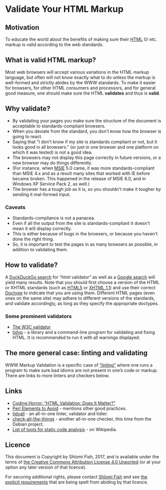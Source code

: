 # Validate Your HTML Markup

## Motivation

To educate the world about the benefits of making sure their
[HTML](http://en.wikipedia.org/wiki/HTML) 0/ etc. markup
is valid according to the web standards.

## What is valid HTML markup?

Most web browsers will accept various variations in the HTML markup language,
but often will not know exactly what to do unless the markup is well-formed
and strictly abides by the WWW standards. To make it easier for browsers,
for other HTML consumers and processors, and for general good measure, one
should make sure the HTML **validates** and thus is **valid**.

## Why validate?

* By validating your pages you make sure the structure of the document is
acceptable to standards-compliant browsers.
* When you deviate from the
standard, you don't know how the browser is going to react.
* Saying that "I don't know if my site is standards compliant or not, but
it looks good in all browsers." (or just in one browser and one platform
on which it was tested) is not a good idea.
* The browsers may not display
this page correctly in future versions, or a new browser may do
things differently.
* (For instance, when [MSIE](https://en.wikipedia.org/wiki/Internet_Explorer) 5.0 came, it was more standards-compliant than MSIE 4.x and as a result many sites that worked with IE before became broken. This happened in the release of MSIE 6.0, and in Windows XP Service Pack 2, as well.)
* The browser has a tough job as it is, so you shouldn't make it tougher by sending it mal-formed input.

### Caveats

* Standards-compliance is not a panacea.
* Even if all the output from the site is standards-compliant it doesn't mean it will display correctly.
* This is either because of bugs in the browsers, or because you haven't done the right thing.
* So, it is important to test the pages in as many browsers as possible, in
addition to validating them.

## How to validate?

A [DuckDuckGo search](https://duckduckgo.com/?q=html+validator&ia=web) for
“html validator” as well as a
[Google search](https://encrypted.google.com/search?hl=en&q=html%20validator)
will yield many results. Note that you should first choose a version of the
HTML or XHTML standards (such as [HTML5](https://en.wikipedia.org/wiki/HTML5)
or [XHTML 1.1](https://www.w3.org/TR/xhtml11/)) and use their correct
[Doctype](https://en.wikipedia.org/wiki/Document_type_declaration) to indicate
that you are using them. Different HTML pages (even ones on the same site)
may adhere to different versions of the standards, and validate accordingly,
as long as they specify the appropriate doctypes.

### Some prominent validators

* [The W3C validator](https://validator.w3.org/)
* [tidyp](http://tidyp.com/) - a library and a command-line program for validating and fixing HTML. It is recommended to run it with all warnings displayed.

## The more general case: linting and validating

WWW Markup Validation is a specific case of
[“linting”](http://stackoverflow.com/questions/8503559/what-is-linting) where
one runs a program to make sure bad idioms are not present in one’s code or
markup. There are links to more linters and checkers below.

## Links

* [Coding Horror: “HTML Validation: Does It Matter?”](https://blog.codinghorror.com/html-validation-does-it-matter/)
* [Perl Elements to Avoid](http://perl-begin.org/tutorials/bad-elements/) - mentions other good practices.
* [tidyall](https://metacpan.org/pod/distribution/Code-TidyAll/bin/tidyall) - an all-in-one linter, validator and tidier.
* [check-all-the-things](http://bonedaddy.net/pabs3/log/2016/07/04/check-all-the-things/) - another all-in-one checker, this time from the Debian project.
* [List of tools for static code analysis](http://en.wikipedia.org/wiki/List_of_tools_for_static_code_analysis) - on Wikipedia.

## Licence

This document is Copyright by Shlomi Fish, 2017, and is available
under the
terms of <a rel="license"
href="http://creativecommons.org/licenses/by/4.0/">the Creative Commons
Attribution License 4.0 Unported</a> (or at your option any
later version of that licence).

For securing additional rights, please contact
<a href="http://www.shlomifish.org/me/contact-me/">Shlomi Fish</a>
and see <a href="http://www.shlomifish.org/meta/copyrights/">the
explicit requirements</a> that are being spelt from abiding by
that licence.
